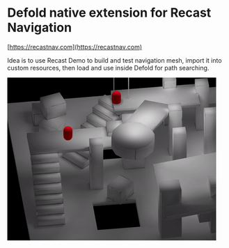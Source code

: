 # Defold native extension for Recast Navigation
[https://recastnav.com](https://recastnav.com)

Idea is to use Recast Demo to build and test navigation mesh, import it into custom resources, then load and use inside Defold for path searching.

![image](https://github.com/abadonna/defold-detour/blob/main/detour.gif)
